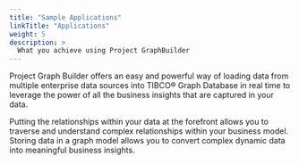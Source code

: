 ```yaml
---
title: "Sample Applications"
linkTitle: "Applications"
weight: 5
description: >
  What you achieve using Project GraphBuilder
---
```


Project Graph Builder offers an easy and powerful way of loading data from multiple enterprise data sources into TIBCO® Graph Database in real time to leverage the power of all the business insights that are captured in your data. 

Putting the relationships within your data at the forefront allows you to traverse and understand complex relationships within your business model. Storing data in a graph model allows you to convert complex dynamic data into meaningful business insights.
